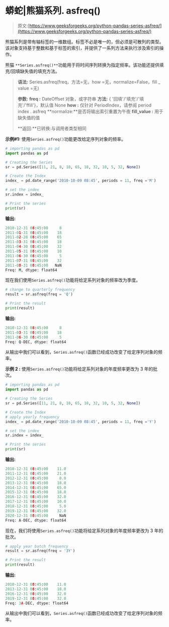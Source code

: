 # 蟒蛇|熊猫系列. asfreq()

> 原文:[https://www.geeksforgeeks.org/python-pandas-series-asfreq/](https://www.geeksforgeeks.org/python-pandas-series-asfreq/)

熊猫系列是带有轴标签的一维数组。标签不必是唯一的，但必须是可散列的类型。该对象支持基于整数和基于标签的索引，并提供了一系列方法来执行涉及索引的操作。

熊猫 `**Series.asfreq()**`功能用于将时间序列转换为指定频率。该功能还提供填充/回填缺失值的填充方法。

> **语法:** Series.asfreq(freq，方法=无，how =无，normalize=False，fill _ value =无)
> 
> **参数:**
> **freq :** DateOffset 对象，或字符串
> **方法:** { '回填'/'填充'/'填充'/'ffill'}，默认值 None
> **how :** 仅针对 PeriodIndex，请参阅 period index . asfreq
> **normalize:**是否将输出索引重置为午夜
> **fill_value :** 用于缺失值的值
> 
> **返回:**已转换:与调用者类型相同

**示例#1:** 使用`Series.asfreq()`功能更改给定序列对象的频率。

```py
# importing pandas as pd
import pandas as pd

# Creating the Series
sr = pd.Series([11, 21, 8, 18, 65, 18, 32, 10, 5, 32, None])

# Create the Index
index_ = pd.date_range('2010-10-09 08:45', periods = 11, freq ='M')

# set the index
sr.index = index_

# Print the series
print(sr)
```

**输出:**

```py
2010-12-31 08:45:00     8
2011-01-31 08:45:00    18
2011-02-28 08:45:00    65
2011-03-31 08:45:00    18
2011-04-30 08:45:00    32
2011-05-31 08:45:00    10
2011-06-30 08:45:00     5
2011-07-31 08:45:00    32
2011-08-31 08:45:00   NaN
Freq: M, dtype: float64
```

现在我们使用`Series.asfreq()`功能将给定系列对象的频率改为季度。

```py
# change to quarterly frequency
result = sr.asfreq(freq = 'Q')

# Print the result
print(result)
```

**输出:**

```py
2010-12-31 08:45:00     8
2011-03-31 08:45:00    18
2011-06-30 08:45:00     5
Freq: Q-DEC, dtype: float64
```

从输出中我们可以看到，`Series.asfreq()`函数已经成功改变了给定序列对象的频率。

**示例 2 :** 使用`Series.asfreq()`功能将给定系列对象的年度频率更改为 3 年的批次。

```py
# importing pandas as pd
import pandas as pd

# Creating the Series
sr = pd.Series([11, 21, 8, 18, 65, 18, 32, 10, 5, 32, None])

# Create the Index
# apply yearly frequency
index_ = pd.date_range('2010-10-09 08:45', periods = 11, freq ='Y')

# set the index
sr.index = index_

# Print the series
print(sr)
```

**输出:**

```py
2010-12-31 08:45:00    11.0
2011-12-31 08:45:00    21.0
2012-12-31 08:45:00     8.0
2013-12-31 08:45:00    18.0
2014-12-31 08:45:00    65.0
2015-12-31 08:45:00    18.0
2016-12-31 08:45:00    32.0
2017-12-31 08:45:00    10.0
2018-12-31 08:45:00     5.0
2019-12-31 08:45:00    32.0
2020-12-31 08:45:00     NaN
Freq: A-DEC, dtype: float64
```

现在，我们将使用`Series.asfreq()`功能将给定系列对象的年度频率更改为 3 年的批次。

```py
# apply year batch frequency
result = sr.asfreq(freq = '3Y')

# Print the result
print(result)
```

**输出:**

```py
2010-12-31 08:45:00    11.0
2013-12-31 08:45:00    18.0
2016-12-31 08:45:00    32.0
2019-12-31 08:45:00    32.0
Freq: 3A-DEC, dtype: float64
```

从输出中我们可以看到，`Series.asfreq()`函数已经成功改变了给定序列对象的频率。